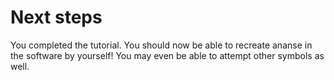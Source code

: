 # Next steps

You completed the tutorial. You should now be able to recreate ananse in the software by yourself! You may even be able to attempt other symbols as well.
